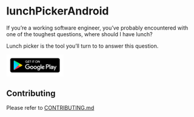 # lunchPickerAndroid

If you’re a working software engineer, you’ve probably encountered with one of the toughest questions, where should I have lunch?

Lunch picker is the tool you’ll turn to to answer this question.

[<img src="https://github.com/yeukfei02/lunchPickerAndroid/blob/master/google-play-badge.png" width="30%" height="30%">](https://play.google.com/store/apps/details?id=com.donaldwu.lunchpickerandroid)

## Contributing

Please refer to [CONTRIBUTING.md](https://github.com/yeukfei02/lunchPickerAndroid/blob/master/CONTRIBUTING.md)